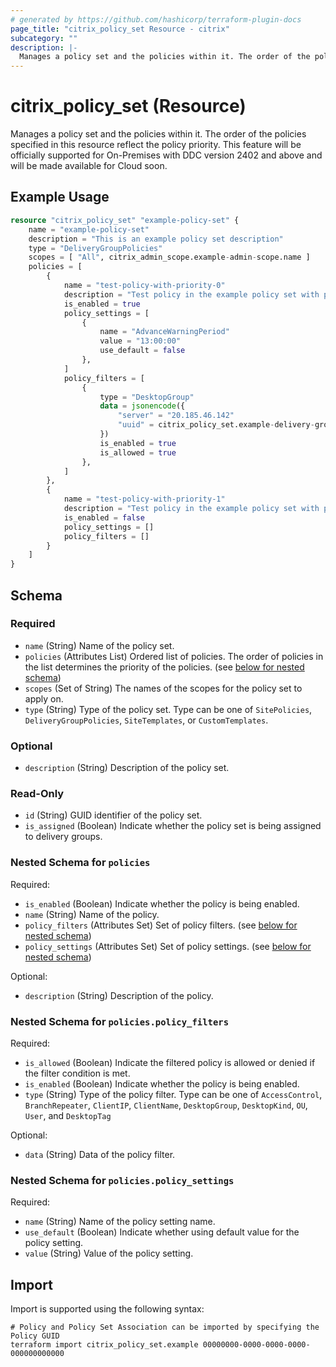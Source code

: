 ```yaml
---
# generated by https://github.com/hashicorp/terraform-plugin-docs
page_title: "citrix_policy_set Resource - citrix"
subcategory: ""
description: |-
  Manages a policy set and the policies within it. The order of the policies specified in this resource reflect the policy priority. This feature will be officially supported for On-Premises with DDC version 2402 and above and will be made available for Cloud soon.
---
```


# citrix_policy_set (Resource)

Manages a policy set and the policies within it. The order of the policies specified in this resource reflect the policy priority. This feature will be officially supported for On-Premises with DDC version 2402 and above and will be made available for Cloud soon.

## Example Usage

```terraform
resource "citrix_policy_set" "example-policy-set" {
    name = "example-policy-set"
    description = "This is an example policy set description"
    type = "DeliveryGroupPolicies"
    scopes = [ "All", citrix_admin_scope.example-admin-scope.name ]
    policies = [
        {
            name = "test-policy-with-priority-0"
            description = "Test policy in the example policy set with priority 0"
            is_enabled = true
            policy_settings = [
                {
                    name = "AdvanceWarningPeriod"
                    value = "13:00:00"
                    use_default = false
                },
            ]
            policy_filters = [
                {
                    type = "DesktopGroup"
                    data = jsonencode({
                        "server" = "20.185.46.142"
                        "uuid" = citrix_policy_set.example-delivery-group.id
                    })
                    is_enabled = true
                    is_allowed = true
                },
            ]
        },
        {
            name = "test-policy-with-priority-1"
            description = "Test policy in the example policy set with priority 1"
            is_enabled = false
            policy_settings = []
            policy_filters = []
        }
    ]
}
```

<!-- schema generated by tfplugindocs -->
## Schema

### Required

- `name` (String) Name of the policy set.
- `policies` (Attributes List) Ordered list of policies. The order of policies in the list determines the priority of the policies. (see [below for nested schema](#nestedatt--policies))
- `scopes` (Set of String) The names of the scopes for the policy set to apply on.
- `type` (String) Type of the policy set. Type can be one of `SitePolicies`, `DeliveryGroupPolicies`, `SiteTemplates`, or `CustomTemplates`.

### Optional

- `description` (String) Description of the policy set.

### Read-Only

- `id` (String) GUID identifier of the policy set.
- `is_assigned` (Boolean) Indicate whether the policy set is being assigned to delivery groups.

<a id="nestedatt--policies"></a>
### Nested Schema for `policies`

Required:

- `is_enabled` (Boolean) Indicate whether the policy is being enabled.
- `name` (String) Name of the policy.
- `policy_filters` (Attributes Set) Set of policy filters. (see [below for nested schema](#nestedatt--policies--policy_filters))
- `policy_settings` (Attributes Set) Set of policy settings. (see [below for nested schema](#nestedatt--policies--policy_settings))

Optional:

- `description` (String) Description of the policy.

<a id="nestedatt--policies--policy_filters"></a>
### Nested Schema for `policies.policy_filters`

Required:

- `is_allowed` (Boolean) Indicate the filtered policy is allowed or denied if the filter condition is met.
- `is_enabled` (Boolean) Indicate whether the policy is being enabled.
- `type` (String) Type of the policy filter. Type can be one of `AccessControl`, `BranchRepeater`, `ClientIP`, `ClientName`, `DesktopGroup`, `DesktopKind`, `OU`, `User`, and `DesktopTag`

Optional:

- `data` (String) Data of the policy filter.


<a id="nestedatt--policies--policy_settings"></a>
### Nested Schema for `policies.policy_settings`

Required:

- `name` (String) Name of the policy setting name.
- `use_default` (Boolean) Indicate whether using default value for the policy setting.
- `value` (String) Value of the policy setting.

## Import

Import is supported using the following syntax:

```shell
# Policy and Policy Set Association can be imported by specifying the Policy GUID
terraform import citrix_policy_set.example 00000000-0000-0000-0000-000000000000
```
